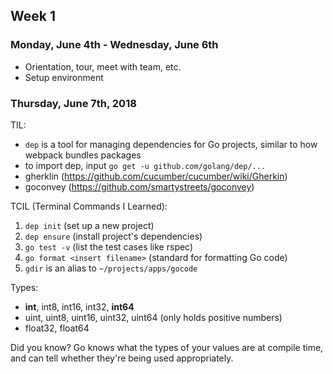 ## Week 1

### Monday, June 4th - Wednesday, June 6th
- Orientation, tour, meet with team, etc.
- Setup environment

### Thursday, June 7th, 2018
TIL: 
- `dep` is a tool for managing dependencies for Go projects, similar to how webpack bundles packages
- to import dep, input `go get -u github.com/golang/dep/...`
- gherklin (https://github.com/cucumber/cucumber/wiki/Gherkin)
- goconvey (https://github.com/smartystreets/goconvey)

TCIL (Terminal Commands I Learned):  
1. `dep init` (set up a new project)
2. `dep ensure` (install project's dependencies)
3. `go test -v`  (list the test cases like rspec)
4. `go format <insert filename>` (standard for formatting Go code)
5. `gdir` is an alias to `~/projects/apps/gocode`

Types:
- **int**, int8, int16, int32, **int64**
- uint, uint8, uint16, uint32, uint64 (only holds positive numbers)
- float32, float64

Did you know?
Go knows what the types of your values are at compile time, and can tell whether they're being used appropriately.